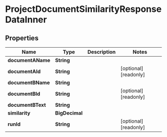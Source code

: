 

# ProjectDocumentSimilarityResponseDataInner


## Properties

| Name | Type | Description | Notes |
|------------ | ------------- | ------------- | -------------|
|**documentAName** | **String** |  |  |
|**documentAId** | **String** |  |  [optional] [readonly] |
|**documentBName** | **String** |  |  |
|**documentBId** | **String** |  |  [optional] [readonly] |
|**documentBText** | **String** |  |  |
|**similarity** | **BigDecimal** |  |  |
|**runId** | **String** |  |  [optional] [readonly] |



